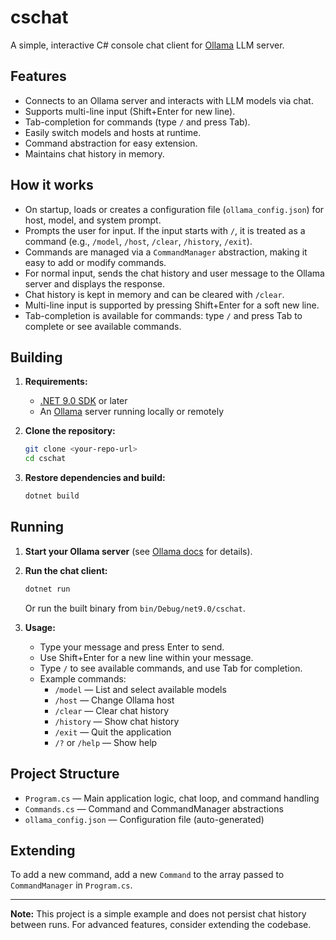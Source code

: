 # cschat

A simple, interactive C# console chat client for [Ollama](https://ollama.com/) LLM server.

## Features
- Connects to an Ollama server and interacts with LLM models via chat.
- Supports multi-line input (Shift+Enter for new line).
- Tab-completion for commands (type `/` and press Tab).
- Easily switch models and hosts at runtime.
- Command abstraction for easy extension.
- Maintains chat history in memory.

## How it works
- On startup, loads or creates a configuration file (`ollama_config.json`) for host, model, and system prompt.
- Prompts the user for input. If the input starts with `/`, it is treated as a command (e.g., `/model`, `/host`, `/clear`, `/history`, `/exit`).
- Commands are managed via a `CommandManager` abstraction, making it easy to add or modify commands.
- For normal input, sends the chat history and user message to the Ollama server and displays the response.
- Chat history is kept in memory and can be cleared with `/clear`.
- Multi-line input is supported by pressing Shift+Enter for a soft new line.
- Tab-completion is available for commands: type `/` and press Tab to complete or see available commands.

## Building

1. **Requirements:**
   - [.NET 9.0 SDK](https://dotnet.microsoft.com/en-us/download/dotnet/9.0) or later
   - An [Ollama](https://ollama.com/) server running locally or remotely

2. **Clone the repository:**
   ```sh
   git clone <your-repo-url>
   cd cschat
   ```

3. **Restore dependencies and build:**
   ```sh
   dotnet build
   ```

## Running

1. **Start your Ollama server** (see [Ollama docs](https://ollama.com/) for details).
2. **Run the chat client:**
   ```sh
   dotnet run
   ```
   Or run the built binary from `bin/Debug/net9.0/cschat`.

3. **Usage:**
   - Type your message and press Enter to send.
   - Use Shift+Enter for a new line within your message.
   - Type `/` to see available commands, and use Tab for completion.
   - Example commands:
     - `/model` — List and select available models
     - `/host` — Change Ollama host
     - `/clear` — Clear chat history
     - `/history` — Show chat history
     - `/exit` — Quit the application
     - `/?` or `/help` — Show help

## Project Structure
- `Program.cs` — Main application logic, chat loop, and command handling
- `Commands.cs` — Command and CommandManager abstractions
- `ollama_config.json` — Configuration file (auto-generated)

## Extending
To add a new command, add a new `Command` to the array passed to `CommandManager` in `Program.cs`.

---

**Note:** This project is a simple example and does not persist chat history between runs. For advanced features, consider extending the codebase.
